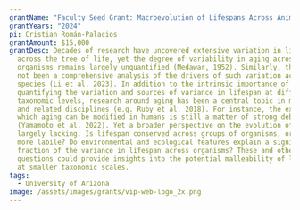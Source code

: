 ```yaml
---
grantName: "Faculty Seed Grant: Macroevolution of Lifespans Across Animals"
grantYears: "2024"
pi: Cristian Román-Palacios
grantAmount: $15,000
grantDesc: Decades of research have uncovered extensive variation in lifespans
  across the tree of life, yet the degree of variability in aging across
  organisms remains largely unquantified (Medawar, 1952). Similarly, there has
  not been a comprehensive analysis of the drivers of such variation across
  species (Li et al. 2023). In addition to the intrinsic importance of
  quantifying the variation and sources of variance in lifespan at different
  taxonomic levels, research around aging has been a central topic in medicine
  and related disciplines (e.g. Ruby et al. 2018). For instance, the extent to
  which aging can be modified in humans is still a matter of strong debate
  (Yamamoto et al. 2022). Yet a broader perspective on the evolution of aging is
  largely lacking. Is lifespan conserved across groups of organisms, or is it
  more labile? Do environmental and ecological features explain a significant
  fraction of the variance in lifespan across organisms? These and other
  questions could provide insights into the potential malleability of lifespan
  at smaller taxonomic scales.
tags:
  - University of Arizona
image: /assets/images/grants/vip-web-logo_2x.png
---
```

